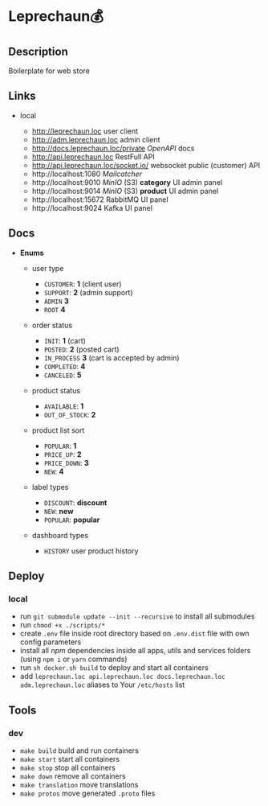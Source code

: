 # Leprechaun💰

## Description

Boilerplate for web store

## Links

-   local

    -   http://leprechaun.loc user client
    -   http://adm.leprechaun.loc admin client
    -   http://docs.leprechaun.loc/private _OpenAPI_ docs
    -   http://api.leprechaun.loc RestFull API
    -   http://api.leprechaun.loc/socket.io/ websocket public (customer) API
    -   http://localhost:1080 _Mailcatcher_
    -   http://localhost:9010 _MinIO_ (S3) **category** UI admin panel
    -   http://localhost:9014 _MinIO_ (S3) **product** UI admin panel
    -   http://localhost:15672 RabbitMQ UI panel
    -   http://localhost:9024 Kafka UI panel

<!-- -   remote test server

    -   https://leprechaun.space user client
    -   https://adm.leprechaun.space admin client
    -   https://docs.leprechaun.space _Swagger_ docs
    -   https://api.leprechaun.space RestFull API server
    -   https://media.leprechaun.space media files server -->

## Docs

-   **Enums**

    -   user type

        -   `CUSTOMER`: **1** (client user)
        -   `SUPPORT`: **2** (admin support)
        -   `ADMIN` **3**
        -   `ROOT` **4**

    -   order status

        -   `INIT`: **1** (cart)
        -   `POSTED`: **2** (posted cart)
        -   `IN_PROCESS` **3** (cart is accepted by admin)
        -   `COMPLETED`: **4**
        -   `CANCELED`: **5**

    -   product status

        -   `AVAILABLE`: **1**
        -   `OUT_OF_STOCK`: **2**

    -   product list sort

        -   `POPULAR`: **1**
        -   `PRICE_UP`: **2**
        -   `PRICE_DOWN`: **3**
        -   `NEW`: **4**

    -   label types

        -   `DISCOUNT`: **discount**
        -   `NEW`: **new**
        -   `POPULAR`: **popular**

    -   dashboard types

        -   `HISTORY` user product history

## Deploy

### local

-   run `git submodule update --init --recursive` to install all submodules
-   run `chmod +x ./scripts/*`
-   create `.env` file inside root directory based on `.env.dist` file with own config parameters
-   install all _npm_ dependencies inside all apps, utils and services folders (using `npm i` or `yarn` commands)
-   run `sh docker.sh build` to deploy and start all containers
-   add `leprechaun.loc api.leprechaun.loc docs.leprechaun.loc adm.leprechaun.loc` aliases to Your `/etc/hosts` list

<!-- -   #### remote test server🌐

    -   push changes to **test** branch and check [action](https://github.com/FedorenkaAvenue/Leprechaun/actions) result -->

## Tools

### dev

-   `make build` build and run containers
-   `make start` start all containers
-   `make stop` stop all containers
-   `make down` remove all containers
-   `make translation` move translations
-   `make protos` move generated `.proto` files
